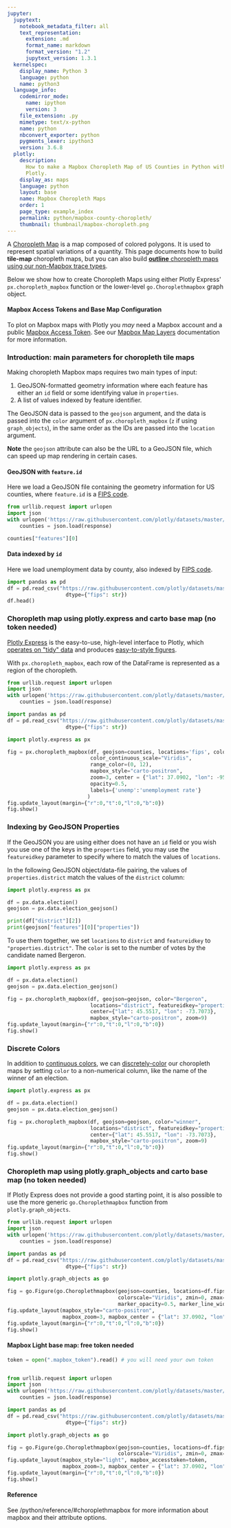 ```yaml
---
jupyter:
  jupytext:
    notebook_metadata_filter: all
    text_representation:
      extension: .md
      format_name: markdown
      format_version: "1.2"
      jupytext_version: 1.3.1
  kernelspec:
    display_name: Python 3
    language: python
    name: python3
  language_info:
    codemirror_mode:
      name: ipython
      version: 3
    file_extension: .py
    mimetype: text/x-python
    name: python
    nbconvert_exporter: python
    pygments_lexer: ipython3
    version: 3.6.8
  plotly:
    description:
      How to make a Mapbox Choropleth Map of US Counties in Python with
      Plotly.
    display_as: maps
    language: python
    layout: base
    name: Mapbox Choropleth Maps
    order: 1
    page_type: example_index
    permalink: python/mapbox-county-choropleth/
    thumbnail: thumbnail/mapbox-choropleth.png
---
```


A [Choropleth Map](https://en.wikipedia.org/wiki/Choropleth_map) is a map composed of colored polygons. It is used to represent spatial variations of a quantity. This page documents how to build **tile-map** choropleth maps, but you can also build [**outline** choropleth maps using our non-Mapbox trace types](/python/choropleth-maps).

Below we show how to create Choropleth Maps using either Plotly Express' `px.choropleth_mapbox` function or the lower-level `go.Choroplethmapbox` graph object.

#### Mapbox Access Tokens and Base Map Configuration

To plot on Mapbox maps with Plotly you _may_ need a Mapbox account and a public [Mapbox Access Token](https://www.mapbox.com/studio). See our [Mapbox Map Layers](/python/mapbox-layers/) documentation for more information.

### Introduction: main parameters for choropleth tile maps

Making choropleth Mapbox maps requires two main types of input:

1. GeoJSON-formatted geometry information where each feature has either an `id` field or some identifying value in `properties`.
2. A list of values indexed by feature identifier.

The GeoJSON data is passed to the `geojson` argument, and the data is passed into the `color` argument of `px.choropleth_mapbox` (`z` if using `graph_objects`), in the same order as the IDs are passed into the `location` argument.

**Note** the `geojson` attribute can also be the URL to a GeoJSON file, which can speed up map rendering in certain cases.

#### GeoJSON with `feature.id`

Here we load a GeoJSON file containing the geometry information for US counties, where `feature.id` is a [FIPS code](https://en.wikipedia.org/wiki/FIPS_county_code).

```python
from urllib.request import urlopen
import json
with urlopen('https://raw.githubusercontent.com/plotly/datasets/master/geojson-counties-fips.json') as response:
    counties = json.load(response)

counties["features"][0]
```

#### Data indexed by `id`

Here we load unemployment data by county, also indexed by [FIPS code](https://en.wikipedia.org/wiki/FIPS_county_code).

```python
import pandas as pd
df = pd.read_csv("https://raw.githubusercontent.com/plotly/datasets/master/fips-unemp-16.csv",
                   dtype={"fips": str})
df.head()
```

### Choropleth map using plotly.express and carto base map (no token needed)

[Plotly Express](/python/plotly-express/) is the easy-to-use, high-level interface to Plotly, which [operates on "tidy" data](/python/px-arguments/) and produces [easy-to-style figures](/python/styling-plotly-express/).

With `px.choropleth_mapbox`, each row of the DataFrame is represented as a region of the choropleth.

```python
from urllib.request import urlopen
import json
with urlopen('https://raw.githubusercontent.com/plotly/datasets/master/geojson-counties-fips.json') as response:
    counties = json.load(response)

import pandas as pd
df = pd.read_csv("https://raw.githubusercontent.com/plotly/datasets/master/fips-unemp-16.csv",
                   dtype={"fips": str})

import plotly.express as px

fig = px.choropleth_mapbox(df, geojson=counties, locations='fips', color='unemp',
                           color_continuous_scale="Viridis",
                           range_color=(0, 12),
                           mapbox_style="carto-positron",
                           zoom=3, center = {"lat": 37.0902, "lon": -95.7129},
                           opacity=0.5,
                           labels={'unemp':'unemployment rate'}
                          )
fig.update_layout(margin={"r":0,"t":0,"l":0,"b":0})
fig.show()
```

### Indexing by GeoJSON Properties

If the GeoJSON you are using either does not have an `id` field or you wish you use one of the keys in the `properties` field, you may use the `featureidkey` parameter to specify where to match the values of `locations`.

In the following GeoJSON object/data-file pairing, the values of `properties.district` match the values of the `district` column:

```python
import plotly.express as px

df = px.data.election()
geojson = px.data.election_geojson()

print(df["district"][2])
print(geojson["features"][0]["properties"])
```

To use them together, we set `locations` to `district` and `featureidkey` to `"properties.district"`. The `color` is set to the number of votes by the candidate named Bergeron.

```python
import plotly.express as px

df = px.data.election()
geojson = px.data.election_geojson()

fig = px.choropleth_mapbox(df, geojson=geojson, color="Bergeron",
                           locations="district", featureidkey="properties.district",
                           center={"lat": 45.5517, "lon": -73.7073},
                           mapbox_style="carto-positron", zoom=9)
fig.update_layout(margin={"r":0,"t":0,"l":0,"b":0})
fig.show()
```

### Discrete Colors

In addition to [continuous colors](/python/colorscales/), we can [discretely-color](/python/discrete-color/) our choropleth maps by setting `color` to a non-numerical column, like the name of the winner of an election.

```python
import plotly.express as px

df = px.data.election()
geojson = px.data.election_geojson()

fig = px.choropleth_mapbox(df, geojson=geojson, color="winner",
                           locations="district", featureidkey="properties.district",
                           center={"lat": 45.5517, "lon": -73.7073},
                           mapbox_style="carto-positron", zoom=9)
fig.update_layout(margin={"r":0,"t":0,"l":0,"b":0})
fig.show()
```

### Choropleth map using plotly.graph_objects and carto base map (no token needed)

If Plotly Express does not provide a good starting point, it is also possible to use the more generic `go.Choroplethmapbox` function from `plotly.graph_objects`.

```python
from urllib.request import urlopen
import json
with urlopen('https://raw.githubusercontent.com/plotly/datasets/master/geojson-counties-fips.json') as response:
    counties = json.load(response)

import pandas as pd
df = pd.read_csv("https://raw.githubusercontent.com/plotly/datasets/master/fips-unemp-16.csv",
                   dtype={"fips": str})

import plotly.graph_objects as go

fig = go.Figure(go.Choroplethmapbox(geojson=counties, locations=df.fips, z=df.unemp,
                                    colorscale="Viridis", zmin=0, zmax=12,
                                    marker_opacity=0.5, marker_line_width=0))
fig.update_layout(mapbox_style="carto-positron",
                  mapbox_zoom=3, mapbox_center = {"lat": 37.0902, "lon": -95.7129})
fig.update_layout(margin={"r":0,"t":0,"l":0,"b":0})
fig.show()
```

#### Mapbox Light base map: free token needed

```python
token = open(".mapbox_token").read() # you will need your own token


from urllib.request import urlopen
import json
with urlopen('https://raw.githubusercontent.com/plotly/datasets/master/geojson-counties-fips.json') as response:
    counties = json.load(response)

import pandas as pd
df = pd.read_csv("https://raw.githubusercontent.com/plotly/datasets/master/fips-unemp-16.csv",
                   dtype={"fips": str})

import plotly.graph_objects as go

fig = go.Figure(go.Choroplethmapbox(geojson=counties, locations=df.fips, z=df.unemp,
                                    colorscale="Viridis", zmin=0, zmax=12, marker_line_width=0))
fig.update_layout(mapbox_style="light", mapbox_accesstoken=token,
                  mapbox_zoom=3, mapbox_center = {"lat": 37.0902, "lon": -95.7129})
fig.update_layout(margin={"r":0,"t":0,"l":0,"b":0})
fig.show()
```

#### Reference

See /python/reference/#choroplethmapbox for more information about mapbox and their attribute options.

